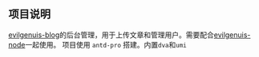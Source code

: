 ## 项目说明
[evilgenuis-blog](https://github.com/dreamHeroK/evilgenuis-blog)的后台管理，用于上传文章和管理用户。需要配合[evilgenuis-node](https://github.com/dreamHeroK/evilgenuis-node)一起使用。
项目使用 `antd-pro` 搭建。内置`dva`和`umi`